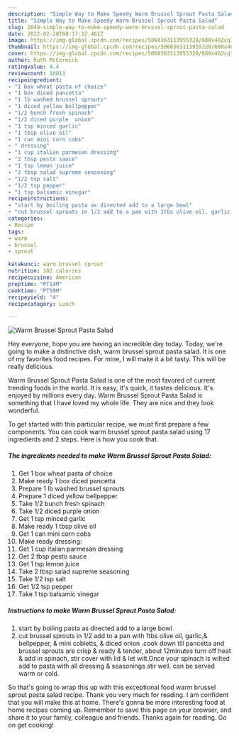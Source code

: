 ```yaml
---
description: "Simple Way to Make Speedy Warm Brussel Sprout Pasta Salad"
title: "Simple Way to Make Speedy Warm Brussel Sprout Pasta Salad"
slug: 2049-simple-way-to-make-speedy-warm-brussel-sprout-pasta-salad
date: 2022-02-28T08:17:32.461Z
image: https://img-global.cpcdn.com/recipes/5068363113955328/680x482cq70/warm-brussel-sprout-pasta-salad-recipe-main-photo.jpg
thumbnail: https://img-global.cpcdn.com/recipes/5068363113955328/680x482cq70/warm-brussel-sprout-pasta-salad-recipe-main-photo.jpg
cover: https://img-global.cpcdn.com/recipes/5068363113955328/680x482cq70/warm-brussel-sprout-pasta-salad-recipe-main-photo.jpg
author: Ruth McCormick
ratingvalue: 4.4
reviewcount: 10813
recipeingredient:
- "1 box wheat pasta of choice"
- "1 box diced pancetta"
- "1 lb washed brussel sprouts"
- "1 diced yellow bellpepper"
- "1/2 bunch fresh spinach"
- "1/2 diced purple  onion"
- "1 tsp minced garlic"
- "1 tbsp olive oil"
- "1 can mini corn cobs"
- " dressing"
- "1 cup italian parmesan dressing"
- "2 tbsp pesto sauce"
- "1 tsp lemon juice"
- "2 tbsp salad supreme seasoning"
- "1/2 tsp salt"
- "1/2 tsp pepper"
- "1 tsp balsamic vinegar"
recipeinstructions:
- "start by boiling pasta as directed add to a large bowl"
- "cut brussel sprouts in 1/2 add to a pan with 1tbs olive oil, garlic,&amp; bellpepper, &amp; mini cobletts, &amp; diced onion .cook down till pancetta and brussel sprouts are crisp &amp; ready &amp; tender, about 12minutes turn off heat &amp; add in spinach, stir cover with lid &amp; let wilt.Once your spinach is wilted add to pasta with all dressing &amp; seasonings stir well. can be served warm or cold."
categories:
- Recipe
tags:
- warm
- brussel
- sprout

katakunci: warm brussel sprout 
nutrition: 102 calories
recipecuisine: American
preptime: "PT14M"
cooktime: "PT59M"
recipeyield: "4"
recipecategory: Lunch

---
```



![Warm Brussel Sprout Pasta Salad](https://img-global.cpcdn.com/recipes/5068363113955328/680x482cq70/warm-brussel-sprout-pasta-salad-recipe-main-photo.jpg)

Hey everyone, hope you are having an incredible day today. Today, we're going to make a distinctive dish, warm brussel sprout pasta salad. It is one of my favorites food recipes. For mine, I will make it a bit tasty. This will be really delicious.

Warm Brussel Sprout Pasta Salad is one of the most favored of current trending foods in the world. It is easy, it's quick, it tastes delicious. It's enjoyed by millions every day. Warm Brussel Sprout Pasta Salad is something that I have loved my whole life. They are nice and they look wonderful.




To get started with this particular recipe, we must first prepare a few components. You can cook warm brussel sprout pasta salad using 17 ingredients and 2 steps. Here is how you cook that.

<!--inarticleads1-->

##### The ingredients needed to make Warm Brussel Sprout Pasta Salad:

1. Get 1 box wheat pasta of choice
1. Make ready 1 box diced pancetta
1. Prepare 1 lb washed brussel sprouts
1. Prepare 1 diced yellow bellpepper
1. Take 1/2 bunch fresh spinach
1. Take 1/2 diced purple  onion
1. Get 1 tsp minced garlic
1. Make ready 1 tbsp olive oil
1. Get 1 can mini corn cobs
1. Make ready  dressing:
1. Get 1 cup italian parmesan dressing
1. Get 2 tbsp pesto sauce
1. Get 1 tsp lemon juice
1. Take 2 tbsp salad supreme seasoning
1. Take 1/2 tsp salt
1. Get 1/2 tsp pepper
1. Take 1 tsp balsamic vinegar




<!--inarticleads2-->

##### Instructions to make Warm Brussel Sprout Pasta Salad:

1. start by boiling pasta as directed add to a large bowl
1. cut brussel sprouts in 1/2 add to a pan with 1tbs olive oil, garlic,&amp; bellpepper, &amp; mini cobletts, &amp; diced onion .cook down till pancetta and brussel sprouts are crisp &amp; ready &amp; tender, about 12minutes turn off heat &amp; add in spinach, stir cover with lid &amp; let wilt.Once your spinach is wilted add to pasta with all dressing &amp; seasonings stir well. can be served warm or cold.




So that's going to wrap this up with this exceptional food warm brussel sprout pasta salad recipe. Thank you very much for reading. I am confident that you will make this at home. There's gonna be more interesting food at home recipes coming up. Remember to save this page on your browser, and share it to your family, colleague and friends. Thanks again for reading. Go on get cooking!
